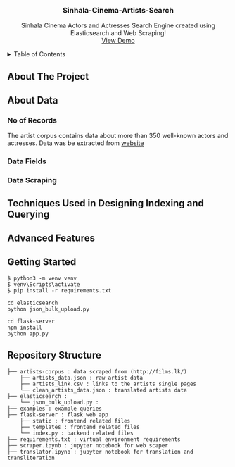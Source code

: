 <!-- PROJECT LOGO -->
<br />
<div align="center">
  <h3 align="center">Sinhala-Cinema-Artists-Search</h3>
  <p align="center">
    Sinhala Cinema Actors and Actresses Search Engine created using Elasticsearch and Web Scraping!
    <br />
    <a href="https://github.com/">View Demo</a>
  </p>
</div>

<!-- TABLE OF CONTENTS -->
<details>
  <summary>Table of Contents</summary>
  <ol>
    <li>
      <a href="#about-the-project">About The Project</a>
    </li>
    <li>
      <a href="#about-data">About Data</a>
      <ul>
        <li><a href="#no-of-records">No of Records</a></li>
        <li><a href="#data-fields">Data Fields</a></li>
        <li><a href="#data-scraping">Data Scraping</a></li>
      </ul>
    </li>
    <li><a href="#techiques-used-in-designing-indexing-and-querying">Techniques Used in Designing Indexing and Querying</a></li>
    <li><a href="#advanced-features">Advanced Features</a></li>
    <li><a href="#getting-started">Getting Started</a></li>
    <li><a href="#repository-structure">Repository Structure</a></li>
  </ol>
</details>

## About The Project

## About Data

### No of Records

The artist corpus contains data about more than 350 well-known actors and actresses. Data was be extracted from [website](films.lk)

### Data Fields



### Data Scraping



## Techniques Used in Designing Indexing and Querying



## Advanced Features



## Getting Started

```
$ python3 -m venv venv
$ venv\Scripts\activate
$ pip install -r requirements.txt

cd elasticsearch
python json_bulk_upload.py

cd flask-server
npm install
python app.py

```

## Repository Structure

    ├── artists-corpus : data scraped from (http://films.lk/)                    
        ├── artists_data.json : raw artist data
        ├── artists_link.csv : links to the artists single pages 
        └── clean_artists_data.json : translated artists data
    ├── elasticsearch : 
        └── json_bulk_upload.py :
    ├── examples : example queries     
    ├── flask-server : flask web app
        ├── static : frontend related files
        ├── templates : frontend related files
        └── index.py : backend related files 
    ├── requirements.txt : virtual environment requirements   
    ├── scraper.ipynb : jupyter notebook for web scaper 
    ├── translator.ipynb : jupyter notebook for translation and transliteration
       
